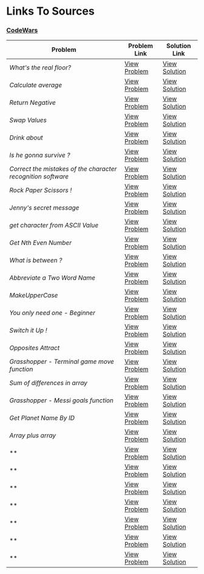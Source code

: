 # Links To Sources

### [CodeWars](https://codewars.com)


|        Problem                              |              Problem Link                                               |                     Solution Link                   |
|---------------------------------------------|-------------------------------------------------------------------------|-----------------------------------------------------|
| *What's the real floor?*                    | [View Problem](https://www.codewars.com/kata/574b3b1599d8f897470018f6)  | [View Solution](what's_the_real_floor.cpp)      
| *Calculate average*                         | [View Problem](https://www.codewars.com/kata/57a2013acf1fa5bfc4000921)  | [View Solution](calculate_average.cpp)      
| *Return Negative*                           | [View Problem](https://www.codewars.com/kata/55685cd7ad70877c23000102)  | [View Solution](return_negative.cpp)      
| *Swap Values*                               | [View Problem](https://www.codewars.com/kata/5388f0e00b24c5635e000fc6)  | [View Solution](swap_values.cpp)      
| *Drink about*                               | [View Problem](https://www.codewars.com/kata/56170e844da7c6f647000063)  | [View Solution](drink_about.cpp)      
| *Is he gonna survive ?*                     | [View Problem](https://www.codewars.com/kata/59ca8246d751df55cc00014c)  | [View Solution](is_he_gonna_survive.cpp)      
| *Correct the mistakes of the character recognition software* | [View Problem](https://www.codewars.com/kata/577bd026df78c19bca0002c0)| [View Solution](correct_mistakes.cpp) 
| *Rock Paper Scissors !*                     | [View Problem](https://www.codewars.com/kata/5672a98bdbdd995fad00000f)  | [View Solution](rock_paper_scissors.cpp)      
| *Jenny's secret message*                    | [View Problem](https://www.codewars.com/kata/55225023e1be1ec8bc000390)  | [View Solution](jenny's_secret_message.cpp)      
| *get character from ASCII Value*            | [View Problem](https://www.codewars.com/kata/55ad04714f0b468e8200001c)  | [View Solution](get_character_from_ASCII_value.cpp)  
| *Get Nth Even Number*                       | [View Problem](https://www.codewars.com/kata/5933a1f8552bc2750a0000ed)  | [View Solution](get_nth_even_number.cpp)      
| *What is between ?*                         | [View Problem](https://www.codewars.com/kata/55ecd718f46fba02e5000029)  | [View Solution](what_is_between.cpp)      
| *Abbreviate a Two Word Name*                | [View Problem](https://www.codewars.com/kata/57eadb7ecd143f4c9c0000a3)  | [View Solution](abbreviate_a_two_word_name.cpp)      
| *MakeUpperCase*                             | [View Problem](https://www.codewars.com/kata/57a0556c7cb1f31ab3000ad7)  | [View Solution](make_upper_case.cpp)      
| *You only need one - Beginner*              | [View Problem](https://www.codewars.com/kata/57cc975ed542d3148f00015b)  | [View Solution](you_only_need_one-beginner.cpp)      
| *Switch it Up !*                            | [View Problem](https://www.codewars.com/kata/5808dcb8f0ed42ae34000031)  | [View Solution](switch_it_up.cpp)      
| *Opposites Attract*                         | [View Problem](https://www.codewars.com/kata/555086d53eac039a2a000083)  | [View Solution](opposites_attract.cpp)      
| *Grasshopper - Terminal game move function* | [View Problem](https://www.codewars.com/kata/563a631f7cbbc236cf0000c2)  | [View Solution](grasshopper-terminal_function.cpp)   
| *Sum of differences in array*               | [View Problem](https://www.codewars.com/kata/5b73fe9fb3d9776fbf00009e)  | [View Solution](sum_of_differences_in_array.cpp)     
| *Grasshopper - Messi goals function*        | [View Problem](https://www.codewars.com/kata/55f73be6e12baaa5900000d4)  | [View Solution](grasshoppermessi_goals_function.cpp) 
| *Get Planet Name By ID*                     | [View Problem](https://www.codewars.com/kata/515e188a311df01cba000003)  | [View Solution](get_planet_Name_by_ID.cpp)      
| *Array plus array*                          | [View Problem](https://www.codewars.com/kata/5a2be17aee1aaefe2a000151)  | [View Solution](array_plus_array.cpp)      
| **                               | [View Problem](https://www.codewars.com/kata/)  | [View Solution](.cpp)      
| **                               | [View Problem](https://www.codewars.com/kata/)  | [View Solution](.cpp)      
| **                               | [View Problem](https://www.codewars.com/kata/)  | [View Solution](.cpp)      
| **                               | [View Problem](https://www.codewars.com/kata/)  | [View Solution](.cpp)      
| **                               | [View Problem](https://www.codewars.com/kata/)  | [View Solution](.cpp)      
| **                               | [View Problem](https://www.codewars.com/kata/)  | [View Solution](.cpp)      
| **                               | [View Problem](https://www.codewars.com/kata/)  | [View Solution](.cpp)      
  
